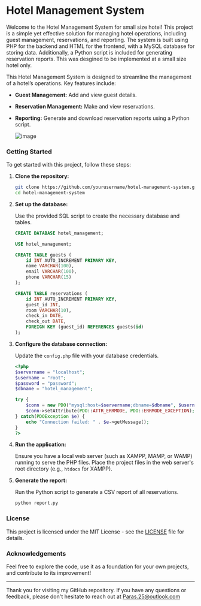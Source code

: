 # Hotel Management System

Welcome to the Hotel Management System for small size hotel! This project is a simple yet effective solution for managing hotel operations, including guest management, reservations, and reporting. The system is built using PHP for the backend and HTML for the frontend, with a MySQL database for storing data. Additionally, a Python script is included for generating reservation reports. This was desgined to be implemented at a small size hotel only.


This Hotel Management System is designed to streamline the management of a hotel’s operations. Key features include:

- **Guest Management:** Add and view guest details.
- **Reservation Management:** Make and view reservations.
- **Reporting:** Generate and download reservation reports using a Python script.

  ![image](https://github.com/Paras0101/Hotel-management-system/assets/105678677/3545be77-d744-4d29-ba20-20837008b28e)


### Getting Started

To get started with this project, follow these steps:

1. **Clone the repository:**

    ```bash
    git clone https://github.com/yourusername/hotel-management-system.git
    cd hotel-management-system
    ```

2. **Set up the database:**

    Use the provided SQL script to create the necessary database and tables.

    ```sql
    CREATE DATABASE hotel_management;

    USE hotel_management;

    CREATE TABLE guests (
        id INT AUTO_INCREMENT PRIMARY KEY,
        name VARCHAR(100),
        email VARCHAR(100),
        phone VARCHAR(15)
    );

    CREATE TABLE reservations (
        id INT AUTO_INCREMENT PRIMARY KEY,
        guest_id INT,
        room VARCHAR(10),
        check_in DATE,
        check_out DATE,
        FOREIGN KEY (guest_id) REFERENCES guests(id)
    );
    ```

3. **Configure the database connection:**

    Update the `config.php` file with your database credentials.

    ```php
    <?php
    $servername = "localhost";
    $username = "root";
    $password = "password";
    $dbname = "hotel_management";

    try {
        $conn = new PDO("mysql:host=$servername;dbname=$dbname", $username, $password);
        $conn->setAttribute(PDO::ATTR_ERRMODE, PDO::ERRMODE_EXCEPTION);
    } catch(PDOException $e) {
        echo "Connection failed: " . $e->getMessage();
    }
    ?>
    ```

4. **Run the application:**

    Ensure you have a local web server (such as XAMPP, MAMP, or WAMP) running to serve the PHP files. Place the project files in the web server's root directory (e.g., `htdocs` for XAMPP).

5. **Generate the report:**

    Run the Python script to generate a CSV report of all reservations.

    ```bash
    python report.py
    ```

### License

This project is licensed under the MIT License - see the [LICENSE](LICENSE) file for details.

### Acknowledgements


Feel free to explore the code, use it as a foundation for your own projects, and contribute to its improvement!

---

Thank you for visiting my GitHub repository. If you have any questions or feedback, please don't hesitate to reach out at Paras.25@outlook.com

